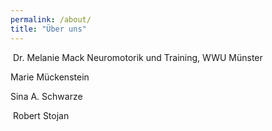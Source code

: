 ```yaml
---
permalink: /about/
title: "Über uns"
---
```


<img src="{{ site.url }}{{ site.baseurl }}/assets/images/Passbild.jpg" alt="" class="full">
Dr. Melanie Mack
Neuromotorik und Training, WWU Münster

Marie Mückenstein

Sina A. Schwarze

<img src="{{ site.url }}{{ site.baseurl }}/assets/images/Bild_Robert.jpg" alt="">
Robert Stojan



